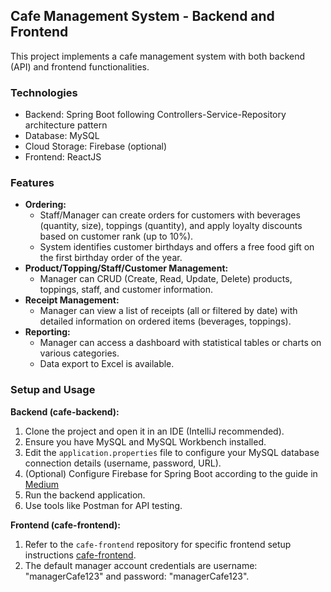 ## Cafe Management System - Backend and Frontend

This project implements a cafe management system with both backend (API) and frontend functionalities.

### Technologies

* Backend: Spring Boot following Controllers-Service-Repository architecture pattern
* Database: MySQL
* Cloud Storage: Firebase (optional)
* Frontend: ReactJS

### Features

* **Ordering:**
    * Staff/Manager can create orders for customers with beverages (quantity, size), toppings (quantity), and apply loyalty discounts based on customer rank (up to 10%).
    * System identifies customer birthdays and offers a free food gift on the first birthday order of the year.
* **Product/Topping/Staff/Customer Management:**
    * Manager can CRUD (Create, Read, Update, Delete) products, toppings, staff, and customer information.
* **Receipt Management:**
    * Manager can view a list of receipts (all or filtered by date) with detailed information on ordered items (beverages, toppings).
* **Reporting:**
    * Manager can access a dashboard with statistical tables or charts on various categories.
    * Data export to Excel is available.

### Setup and Usage

**Backend (cafe-backend):**

1. Clone the project and open it in an IDE (IntelliJ recommended).
2. Ensure you have MySQL and MySQL Workbench installed.
3. Edit the `application.properties` file to configure your MySQL database connection details (username, password, URL).
4. (Optional) Configure Firebase for Spring Boot according to the guide in [Medium](https://medium.com/@poojithairosha/image-uploading-with-spring-boot-firebase-cloud-storage-e5ef2fbf942d)
5. Run the backend application.
6. Use tools like Postman for API testing.

**Frontend (cafe-frontend):**

1. Refer to the `cafe-frontend` repository for specific frontend setup instructions [cafe-frontend](https://github.com/dunglq3110/cafe-frontend).
2. The default manager account credentials are username: "managerCafe123" and password: "managerCafe123".
